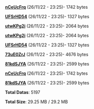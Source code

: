 [**nCeUcFrq**](/data/nCeUcFrq.txt) (26/11/22 - 23:25)- 1742 bytes

[**UFSrHD54**](/data/UFSrHD54.txt) (26/11/22 - 23:25)- 1327 bytes

[**utwKPg2i**](/data/utwKPg2i.txt) (26/11/22 - 23:25)- 2064 bytes

[**utwKPg2i**](/data/utwKPg2i.txt) (26/11/22 - 23:25)- 2064 bytes

[**UFSrHD54**](/data/UFSrHD54.txt) (26/11/22 - 23:25)- 1327 bytes

[**73uE0ZrJ**](/data/73uE0ZrJ.txt) (26/11/22 - 23:25)- 4676 bytes

[**81kdSJYA**](/data/81kdSJYA.txt) (26/11/22 - 23:25)- 2599 bytes

[**nCeUcFrq**](/data/nCeUcFrq.txt) (26/11/22 - 23:25)- 1742 bytes

[**81kdSJYA**](/data/81kdSJYA.txt) (26/11/22 - 23:25)- 2599 bytes

**Total Datas**: 5197

**Total Size**: 29.25 MB / 29.2 MB